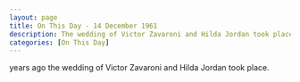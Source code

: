 ```yaml
---
layout: page
title: On This Day - 14 December 1961
description: The wedding of Victor Zavaroni and Hilda Jordan took place.
categories: [On This Day]
---
```


<span id="age1"></span> years ago the wedding of Victor Zavaroni and Hilda Jordan took place.

<!-- Script for calculating number of years ago -->
<script>
var dob = '19611214';
var year = Number(dob.substr(0, 4));
var month = Number(dob.substr(4, 2)) - 1;
var day = Number(dob.substr(6, 2));
var today = new Date();
var age1 = today.getFullYear() - year;
if (today.getMonth() < month || (today.getMonth() == month && today.getDate() < day)) {
age1--;
}
document.getElementById("age1").innerHTML=age1;
</script>
